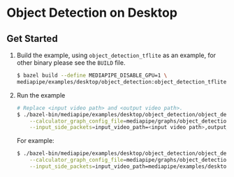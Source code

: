 # Object Detection on Desktop

## Get Started

1. Build the example, using `object_detection_tflite` as an example, for other binary please see the `BUILD` file.

    ```bash
    $ bazel build --define MEDIAPIPE_DISABLE_GPU=1 \
    mediapipe/examples/desktop/object_detection:object_detection_tflite
    ```

2. Run the example

    ```bash
    # Replace <input video path> and <output video path>.
    $ ./bazel-bin/mediapipe/examples/desktop/object_detection/object_detection_tensorflow \
        --calculator_graph_config_file=mediapipe/graphs/object_detection/object_detection_desktop_tensorflow_graph.pbtxt \
        --input_side_packets=input_video_path=<input video path>,output_video_path=<output video path>
    ```

    For example:

    ```bash
    $ ./bazel-bin/mediapipe/examples/desktop/object_detection/object_detection_tflite \
        --calculator_graph_config_file=mediapipe/graphs/object_detection/object_detection_desktop_tflite_graph.pbtxt \
        --input_side_packets=input_video_path=mediapipe/examples/desktop/object_detection/test_video.mp4,output_video_path=mediapipe/examples/desktop/object_detection/out.mp4
    ```
